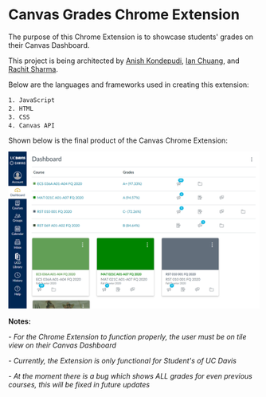 # Canvas Grades Chrome Extension

The purpose of this Chrome Extension is to showcase students' grades on their Canvas Dashboard.

This project is being architected by [Anish Kondepudi](https://github.com/anish-kondepudi), [Ian Chuang](https://github.com/ian-chuang), and [Rachit Sharma](https://github.com/RachitSharma2001).

Below are the languages and frameworks used in creating this extension:

```bash
1. JavaScript
2. HTML
3. CSS
4. Canvas API
```

Shown below is the final product of the Canvas Chrome Extension:

![Image](README_metadata/final_product.png)

**Notes:**

_- For the Chrome Extension to function properly, the user must be on tile view on their Canvas Dashboard_

_- Currently, the Extension is only functional for Student's of UC Davis_

_- At the moment there is a bug which shows ALL grades for even previous courses, this will be fixed in future updates_

